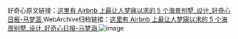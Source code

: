 好奇心原文链接：[这里有 Airbnb 上最让人梦寐以求的 5 个海景别墅_设计_好奇心日报-马梦涵 ](https://www.qdaily.com/articles/12435.html)
WebArchive归档链接：[这里有 Airbnb 上最让人梦寐以求的 5 个海景别墅_设计_好奇心日报-马梦涵 ](http://web.archive.org/web/20190623172708/https://www.qdaily.com/articles/12435.html)
![image](http://ww3.sinaimg.cn/large/007d5XDply1g3wjs7dxnhj30ohcmunpd)